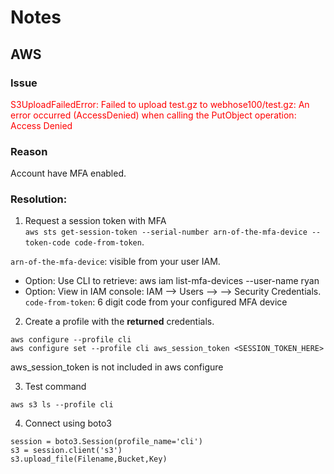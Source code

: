 # Notes
## AWS 
### Issue

<p style="color:red;">S3UploadFailedError: Failed to upload test.gz to webhose100/test.gz: An error occurred (AccessDenied) when calling the PutObject operation: Access Denied</p>

### Reason
Account have MFA enabled. 

### Resolution:

1. Request a session token with MFA  
`aws sts get-session-token --serial-number arn-of-the-mfa-device --token-code code-from-token`. 

  `arn-of-the-mfa-device`: visible from your user IAM. 
  - Option: Use CLI to retrieve: aws iam list-mfa-devices --user-name ryan
  - Option: View in IAM console: IAM --> Users --> --> Security Credentials. 
  `code-from-token`: 6 digit code from your configured MFA device
  
2. Create a profile with the **returned** credentials.  
```
aws configure --profile cli 
aws configure set --profile cli aws_session_token <SESSION_TOKEN_HERE>
```
aws_session_token is not included in aws configure

3. Test command

`aws s3 ls --profile cli`

4. Connect using boto3

```
session = boto3.Session(profile_name='cli')
s3 = session.client('s3')
s3.upload_file(Filename,Bucket,Key)
```

